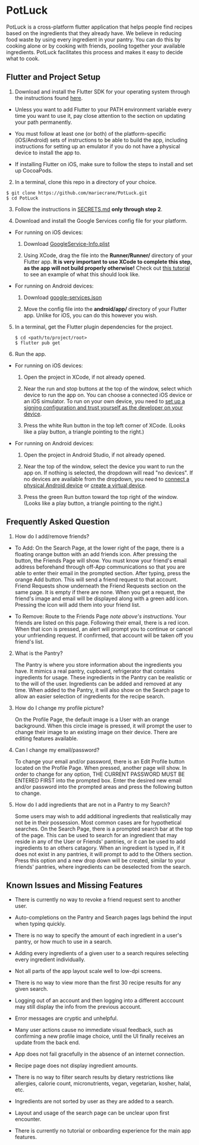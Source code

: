 # PotLuck

PotLuck is a cross-platform flutter application that helps people find recipes based on the ingredients
that they already have. We believe in reducing food waste by using every ingredient in your pantry.
You can do this by cooking alone or by cooking with friends, pooling together your available ingredients.
PotLuck facilitates this process and makes it easy to decide what to cook.

## Flutter and Project Setup

1. Download and install the Flutter SDK for your operating system through the instructions found
[here](https://flutter.dev/docs/get-started/install).

 - Unless you want to add Flutter to your PATH environment variable every time you want to use it,
   pay close attention to the section on updating your path permanently.

 - You must follow at least one (or both) of the platform-specific (iOS/Android) sets of instructions
   to be able to build the app, including instructions for setting up an emulator if you do not have
   a physical device to install the app to.

 - If installing Flutter on iOS, make sure to follow the steps to install and set up CocoaPods.

2. In a terminal, clone this repo in a directory of your choice.
```shell
$ git clone https://github.com/mariecrane/PotLuck.git
$ cd PotLuck
```

3. Follow the instructions in [SECRETS.md](assets/SECRETS.md) **only through step 2**.

4. Download and install the Google Services config file for your platform.

 - For running on iOS devices:

    1. Download [GoogleService-Info.plist](https://drive.google.com/a/macalester.edu/file/d/1mOMK-JNNkj9TJsLE747CmMYSvjcgy6Zr/view?usp=sharing)

    2. Using XCode, drag the file into the **Runner/Runner/** directory of your Flutter app.
    **It is very important to use XCode to complete this step, as the app will not build properly otherwise!** Check out [this tutorial](https://alligator.io/flutter/firebase-setup/#step-2-download-config-file-1) to see an example of what this should look like.

 - For running on Android devices:

    1. Download [google-services.json](https://drive.google.com/a/macalester.edu/file/d/1joJExrkmtkXLn-wJM6vyGrXR7d14g2rK/view?usp=sharing)

    2. Move the config file into the **android/app/** directory of your Flutter app. Unlike for iOS, you can do this however you wish.

5. In a terminal, get the Flutter plugin dependencies for the project.
   ```shell
   $ cd <path/to/project/root>
   $ flutter pub get
   ```

6. Run the app.

 - For running on iOS devices:

    1. Open the project in XCode, if not already opened.

    2. Near the run and stop buttons at the top of the window, select which device to run the app on. You can choose a connected iOS device or an iOS simulator. To run on your own device, you need to [set up a signing configuration and trust yourself as the developer on your device](https://medium.com/front-end-weekly/how-to-test-your-flutter-ios-app-on-your-ios-device-75924bfd75a8).

    3. Press the white Run button in the top left corner of XCode. (Looks like a play button, a triangle pointing to the right.)

 - For running on Android devices:

    1. Open the project in Android Studio, if not already opened.

    2. Near the top of the window, select the device you want to run the app on. If nothing is selected, the dropdown will read "no devices". If no devices are available from the dropdown, you need to [connect a physical Android device](https://developer.android.com/studio/run/device) or [create a virtual device](https://developer.android.com/studio/run/managing-avds#createavd).

    3. Press the green Run button toward the top right of the window. (Looks like a play button, a triangle pointing to the right.)


## Frequently Asked Question

1. How do I add/remove friends?

 - To Add: On the Search Page, at the lower right of the page, there is a floating orange button with an add friends icon. After pressing the button, the Friends Page will show. You must know your friend's email address beforehand through off-App communications so that you are able to enter their email in the prompted section. After typing, press the orange Add button. This will send a friend request to that account. Friend Requests show underneath the Friend Requests section on the same page. It is empty if there are none. When you get a request, the friend's image and email will be displayed along with a green add icon. Pressing the icon will add them into your friend list.

 - To Remove: Route to the Friends Page *note above's instructions*. Your friends are listed on this page. Following their email, there is a red icon. When that icon is pressed, an alert will prompt you to continue or cancel your unfriending request. If confirmed, that account will be taken off you friend's list.

2. What is the Pantry?

   The Pantry is where you store information about the ingredients you have. It mimics a real pantry, cupboard, refrigerator that contains ingredients for usage. These ingredients in the Pantry can be realistic or to the will of the user. Ingredients can be added and removed at any time. When added to the Pantry, it will also show on the Search page to allow an easier selection of ingredients for the recipe search.

3. How do I change my profile picture?

   On the Profile Page, the default image is a User with an orange background. When this circle image is pressed, it will prompt the user to change their image to an existing image on their device. There are editing features available.

4. Can I change my email/password?

   To change your email and/or password, there is an Edit Profile button located on the Profile Page. When pressed, another page will show. In order to change for any option, THE CURRENT PASSWORD MUST BE ENTERED FIRST into the prompted box. Enter the desired new email and/or password into the prompted areas and press the following button to change.

5. How do I add ingredients that are not in a Pantry to my Search?

   Some users may wish to add additional ingredients that realistically may not be in their possession. Most common cases are for hypothetical searches. On the Search Page, there is a prompted search bar at the top of the page. This can be used to search for an ingredient that may reside in any of the User or Friends' pantries, or it can be used to add ingredients to an others catagory. When an ingredient is typed in, if it does not exist in any pantries, it will prompt to add to the Others section. Press this option and a new drop down will be created, similar to your friends' pantries, where ingredients can be deselected from the search.

## Known Issues and Missing Features

 - There is currently no way to revoke a friend request sent to another user.

 - Auto-completions on the Pantry and Search pages lags behind the input when typing quickly.

 - There is no way to specify the amount of each ingredient in a user's pantry, or how much to use in a search.

 - Adding every ingredients of a given user to a search requires selecting every ingredient individually.

 - Not all parts of the app layout scale well to low-dpi screens.

 - There is no way to view more than the first 30 recipe results for any given search.

 - Logging out of an account and then logging into a different acccount may still display the info from the previous account.

 - Error messages are cryptic and unhelpful.

 - Many user actions cause no immediate visual feedback, such as confirming a new profile image choice, until the UI finally receives an update from the back end.

 - App does not fail gracefully in the absence of an internet connection.

 - Recipe page does not display ingredient amounts.

 - There is no way to filter search results by dietary restrictions like allergies, calorie count, micronutrients, vegan, vegetarian, kosher, halal, etc.

 - Ingredients are not sorted by user as they are added to a search.

 - Layout and usage of the search page can be unclear upon first encounter.

 - There is currently no tutorial or onboarding experience for the main app features.
